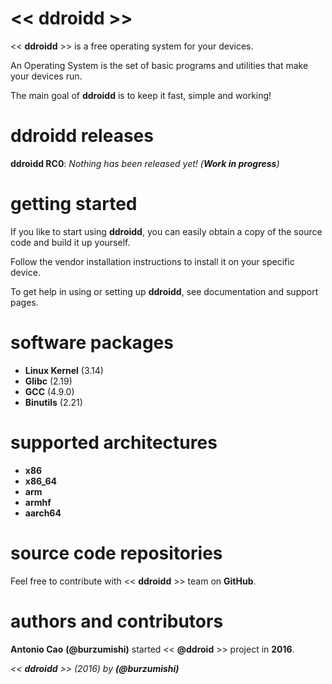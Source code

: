 # << ddroidd >>

<< **ddroidd** >> is a free operating system for your devices.

An Operating System is the set of basic programs and utilities that make your devices run.

The main goal of **ddroidd** is to keep it fast, simple and working!


# ddroidd releases

**ddroidd RC0**: _Nothing has been released yet! (**Work in progress**)_

# getting started

If you like to start using **ddroidd**, you can easily obtain a copy of the source code and build it up yourself.

Follow the vendor installation instructions to install it on your specific device.

To get help in using or setting up **ddroidd**, see documentation and support pages.


# software packages

- **Linux Kernel** (3.14)
- **Glibc** (2.19)
- **GCC** (4.9.0)
- **Binutils** (2.21)


# supported architectures

- **x86**
- **x86_64**
- **arm**
- **armhf**
- **aarch64**


# source code repositories

Feel free to contribute with << **ddroidd** >> team on **GitHub**.


# authors and contributors

**Antonio Cao** **(@burzumishi)** started << **@ddroid** >> project in **2016**.

_<< **ddroidd** >> (2016) by **(@burzumishi)**_

